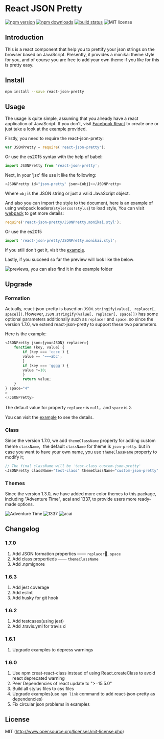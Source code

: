 # React JSON Pretty

[![npm version](https://badge.fury.io/js/react-json-pretty.svg)](https://badge.fury.io/js/react-json-pretty)
[![npm downloads](https://img.shields.io/npm/dm/react-json-pretty.svg)](https://www.npmjs.com/package/react-json-pretty)
[![build status](https://api.travis-ci.org/chenckang/react-json-pretty.svg?branch=master)](https://travis-ci.org/chenckang/react-json-pretty)
![MIT license](https://img.shields.io/github/license/mashape/apistatus.svg)

## Introduction

This is a react component that help you to prettify your json strings on the browser based on JavaScript. Presently, it provides a monikai theme style for you, and of course you are free to add your own theme if you like for this is pretty easy.

## Install
```bash
npm install --save react-json-pretty
```

## Usage

The usage is quite simple, assuming that you already have a react application of JavaScript. If you don't, visit [Facebook React](https://facebook.github.io/react/) to create one or just take a look at the [example](https://github.com/chenckang/react-json-pretty/tree/master/example) provided.

Firstly, you need to require the react-json-pretty:

```javascript
var JSONPretty = require('react-json-pretty');
```
Or use the es2015 syntax with the help of babel:

```javascript
import JSONPretty from 'react-json-pretty';
```

Next, in your 'jsx' file use it like the following:

```javascript
<JSONPretty id="json-pretty" json={obj}></JSONPretty>
```

Where `obj` is the JSON string or just a valid JavaScript object.

And also you can import the style to the document, here is an example of using webpack loaders(`style!css!stylus`) to load style, You can visit [webpack](https://webpack.github.io/) to get more details:

```javascript
require('react-json-pretty/JSONPretty.monikai.styl');
```

Or use the es2015

```javascript
import 'react-json-pretty/JSONPretty.monikai.styl';
```

If you still don't get it, visit the [example](https://github.com/chenckang/react-json-pretty/tree/master/example).

Lastly, if you succeed so far the preview will look like the below:

![previews, you can also find it in the example folder](http://imgs.co/u/16/07/18/VjeAR.png)

## Upgrade

### Formation

Actually, react-json-pretty is based on `JSON.stringify(value[, replacer[, space]])`. However, `JSON.stringify(value[, replacer[, space]])` has some optional parameters additionally such as `replacer` and `space`. so since the version 1.7.0, we extend react-json-pretty to support these two parameters.

Here is the example:

```javascript
<JSONPretty json={yourJSON} replacer={
    function (key, value) {
        if (key === 'cccc') {
        value += '~~~abc';
        }
        if (key === 'gggg') {
        value *=10;
        }
        return value;
    }
} space="4"
>
</JSONPretty>
```

The default value for property `replacer` is `null`，and `space` is `2`.

You can visit the [example](https://github.com/chenckang/react-json-pretty/tree/master/example) to see the details.

### Class

Since the version 1.7.0, we add `themeClassName` property for adding custom theme `className`，the default `className` for theme is `json-pretty`. but in case you want to have your own name, you use `themeClassName` property to modify it;

```javascript
// The final className will be 'test-class custom-json-pretty'
<JSONPretty className="test-class" themeClassName="custom-json-pretty" json={yourjson}></JSONPretty>
```

### Themes

Since the version 1.3.0, we have added more color themes to this package, including "Adventure Time", acai and 1337, to provide users more ready-made options.

![Adventure Time](https://go.imgs.co/u/2016/12/29/2DjoGR.png)
![1337](https://go.imgs.co/u/2016/12/29/24Wp3D.md.png)
![acai](https://go.imgs.co/u/2016/12/29/2Dji9i.md.png)

## Changelog

### 1.7.0

1. Add JSON formation properties —— `replacer`, `space`
2. Add class propertieds —— `themeClassName`
3. Add .npmignore

### 1.6.3

1. Add jest coverage
2. Add eslint
3. Add husky for git hook

### 1.6.2

1. Add testcases(using jest)
2. Add .travis.yml for travis ci

### 1.6.1

1. Upgrade examples to depress warnings

### 1.6.0

1. Use npm creat-react-class instead of using React.createClass to avoid react deprecated warning
2. Peer Dependencies of react update to ">=15.5.0"
3. Build all stylus files to css files
4. Upgrade examples(use `npm link` command to add react-json-pretty as dependencies)
5. Fix circular json problems in examples

## License

MIT (http://www.opensource.org/licenses/mit-license.php)

